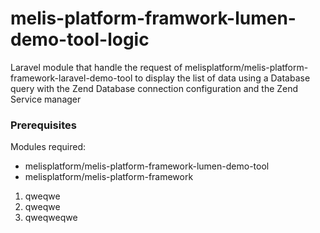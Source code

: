 # melis-platform-framwork-lumen-demo-tool-logic

Laravel module that handle the request of melisplatform/melis-platform-framework-laravel-demo-tool to display the list of data using a Database query with the Zend Database connection configuration and the Zend Service manager

### Prerequisites

Modules required:

- melisplatform/melis-platform-framework-lumen-demo-tool
- melisplatform/melis-platform-framework

1. qweqwe
2. qweqwe
3. qweqweqwe